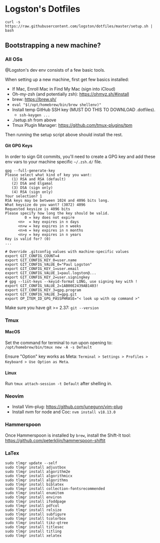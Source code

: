 # Logston's Dotfiles

    curl -s https://raw.githubusercontent.com/logston/dotfiles/master/setup.sh | bash

## Bootstrapping a new machine?

### All OSs

@Logston's dev env consists of a few basic tools. 

When setting up a new machine, first get few basics installed:

- If Mac, Enroll Mac in Find My Mac (sign into iCloud)
- Oh-my-zsh (and potentially zsh): https://ohmyz.sh/#install
- brew: https://brew.sh/
- `eval "$(/opt/homebrew/bin/brew shellenv)"`
- Install temp GitHub SSH key (MUST DO THIS TO DOWNLOAD .dotfiles).
    - `ssh-keygen ...`
- ./setup.sh from above
- Tmux Plugin Manager: https://github.com/tmux-plugins/tpm

Then running the setup script above should install the rest. 

#### Git GPG Keys

In order to sign Git commits, you'll need to create a GPG key and add these env
vars to your machine specific `~/.zsh.d/` file. 

```
gpg --full-generate-key
Please select what kind of key you want:
   (1) RSA and RSA (default)
   (2) DSA and Elgamal
   (3) DSA (sign only)
   (4) RSA (sign only)
Your selection? 1
RSA keys may be between 1024 and 4096 bits long.
What keysize do you want? (3072) 4096
Requested keysize is 4096 bits
Please specify how long the key should be valid.
         0 = key does not expire
      <n>  = key expires in n days
      <n>w = key expires in n weeks
      <n>m = key expires in n months
      <n>y = key expires in n years
Key is valid for? (0)
...
```

```
# Override .gitconfig values with machine-specific values
export GIT_CONFIG_COUNT=4
export GIT_CONFIG_KEY_0=user.name
export GIT_CONFIG_VALUE_0="Paul Logston"
export GIT_CONFIG_KEY_1=user.email
export GIT_CONFIG_VALUE_1=paul.logston@...
export GIT_CONFIG_KEY_2=user.signingkey
# gpg --list-keys --keyid-format LONG, use signing key with !
export GIT_CONFIG_VALUE_2=1AB00E2439AB1403!
export GIT_CONFIG_KEY_3=gpg.program
export GIT_CONFIG_VALUE_3=gpg.git
export OP_ITEM_ID_GPG_PASSPHRASE="< look up with op command >"
```

Make sure you have git >= 2.37: `git --version`

### Tmux
#### MacOS

Set the command for terminal to run upon opening to: `/opt/homebrew/bin/tmux new -A -s Default`

Ensure "Option" key works as Meta: `Terminal > Settings > Profiles > Keyboard > Use Option as Meta`.

#### Linux

Run `tmux attach-session -t Default` after shelling in.

### Neovim

- Install Vim-plug: https://github.com/junegunn/vim-plug
- Install nvm for node and Coc: `nvm install v18.13.0`

### Hammerspoon

Once Hammerspoon is installed by `brew`, install the Shift-It tool:
https://github.com/peterklijn/hammerspoon-shiftit

### LaTex

```
sudo tlmgr update --self
sudo tlmgr install adjustbox
sudo tlmgr install algorithm2e
sudo tlmgr install algorithmicx
sudo tlmgr install algorithms
sudo tlmgr install biblatex
sudo tlmgr install collection-fontsrecommended
sudo tlmgr install enumitem
sudo tlmgr install environ
sudo tlmgr install ifoddpage
sudo tlmgr install pdfcol
sudo tlmgr install relsize
sudo tlmgr install subfigure
sudo tlmgr install tcolorbox
sudo tlmgr install tikz-qtree
sudo tlmgr install titlesec
sudo tlmgr install titling
sudo tlmgr install xelatex
```
